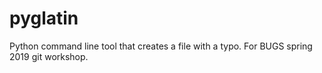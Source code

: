 # pyglatin
Python command line tool that creates a file with a typo. For BUGS spring 2019 git workshop.
